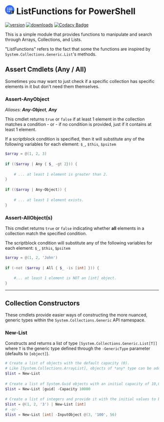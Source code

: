 # <img height="30px" src="./.icon/list-functions.png" alt="ListFunctions"></img> ListFunctions for PowerShell

[![version](https://img.shields.io/powershellgallery/v/ListFunctions.svg?include_prereleases)](https://www.powershellgallery.com/packages/ListFunctions)
[![downloads](https://img.shields.io/powershellgallery/dt/ListFunctions.svg?label=downloads)](https://www.powershellgallery.com/stats/packages/ListFunctions?groupby=Version)
[![Codacy Badge](https://app.codacy.com/project/badge/Grade/097d27365fac4fc69ac2c45570db85d6)](https://www.codacy.com/gh/Yevrag35/PowerShell-ListFunctions/dashboard?utm_source=github.com&amp;utm_medium=referral&amp;utm_content=Yevrag35/PowerShell-ListFunctions&amp;utm_campaign=Badge_Grade)

This is a simple module that provides functions to manipulate and search through Arrays, Collections, and Lists.  

"ListFunctions" refers to the fact that some the functions are inspired by <code>System.Collections.Generic.List</code>'s methods.

## Assert Cmdlets (Any / All)

Sometimes you may want to just check if a specific collection has specific elements in it but don't need them themselves.

### Assert-AnyObject

_Aliases: __Any-Object__, __Any___

This cmdlet returns <code>true</code> or <code>false</code> if at least 1 element in the collection matches a condition - or - if no condition is provided, just if it contains at least 1 element.

If a scriptblock condition is specified, then it will substitute any of the following variables for each element: <code>\$\_</code>, <code>\$this</code>, <code>\$psitem</code>

```powershell
$array = @(1, 2, 3)

if (($array | Any { $_ -gt 2})) {

    # ... at least 1 element is greater than 2.
}

if (($array | Any-Object)) {

    # ... at least 1 element exists.
}
```

### Assert-AllObject(s)

This cmdlet returns <code>true</code> or <code>false</code> indicating whether __all__ elements in a collection match the specified condition.

The scriptblock condition will substitute any of the following variables for each element: <code>\$\_</code>, <code>\$this</code>, <code>\$psitem</code>

```powershell
$array = @(1, 2, 'John')

if (-not ($array | All { $_ -is [int] })) {

    #... at least 1 element is NOT an [int] object.
}
```

---

## Collection Constructors

These cmdlets provide easier ways of constructing the more nuanced, generic types within the <code>System.Collections.Generic</code> API namespace.

### New-List

Constructs and returns a list of type `[System.Collections.Generic.List[T]]` where `T` is the generic type defined through the `-GenericType` parameter (defaults to `[object]`).

```powershell
# Create a list of objects with the default capacity (0). 
# Like [System.Collections.ArrayList], objects of *any* type can be added.
$list = New-List

# Create a list of System.Guid objects with an initial capacity of 10,000.
$list = New-List [guid] -Capacity 10000

# Create a list of integers and provide it with the initial values to be added.
$list = @(1, 2, '3') | New-List [int]
# -or-
$list = New-List [int] -InputObject @(3, '100', 56)

```